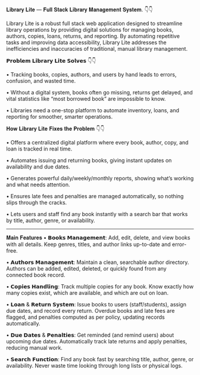 𝐋𝐢𝐛𝐫𝐚𝐫𝐲 𝐋𝐢𝐭𝐞 — 𝐅𝐮𝐥𝐥 𝐒𝐭𝐚𝐜𝐤 𝐋𝐢𝐛𝐫𝐚𝐫𝐲 𝐌𝐚𝐧𝐚𝐠𝐞𝐦𝐞𝐧𝐭 𝐒𝐲𝐬𝐭𝐞𝐦. 👇👇

Library Lite is a robust full stack web application designed to streamline library operations by providing digital solutions for managing books, authors, copies, loans, returns, and reporting. By automating repetitive tasks and improving data accessibility, Library Lite addresses the inefficiencies and inaccuracies of traditional, manual library management.

𝗣𝗿𝗼𝗯𝗹𝗲𝗺 𝗟𝗶𝗯𝗿𝗮𝗿𝘆 𝗟𝗶𝘁𝗲 𝗦𝗼𝗹𝘃𝗲𝘀 👇👇

•⁠  ⁠Tracking books, copies, authors, and users by hand leads to errors, confusion, and wasted time.

•⁠  ⁠Without a digital system, books often go missing, returns get delayed, and vital statistics like “most borrowed book” are impossible to know.

•⁠  ⁠Libraries need a one-stop platform to automate inventory, loans, and reporting for smoother, smarter operations. 

𝐇𝐨𝐰 𝐋𝐢𝐛𝐫𝐚𝐫𝐲 𝐋𝐢𝐭𝐞 𝐅𝐢𝐱𝐞𝐬 𝐭𝐡𝐞 𝐏𝐫𝐨𝐛𝐥𝐞𝐦 👇👇

•⁠  ⁠Offers a centralized digital platform where every book, author, copy, and loan is tracked in real time.

•⁠  ⁠Automates issuing and returning books, giving instant updates on availability and due dates.

•⁠  ⁠Generates powerful daily/weekly/monthly reports, showing what’s working and what needs attention.

•⁠  ⁠Ensures late fees and penalties are managed automatically, so nothing slips through the cracks.

•⁠  ⁠Lets users and staff find any book instantly with a search bar that works by title, author, genre, or availability.

---
𝐌𝐚𝐢𝐧 𝐅𝐞𝐚𝐭𝐮𝐫𝐞𝐬
•⁠  ⁠𝗕𝗼𝗼𝗸𝘀 𝗠𝗮𝗻𝗮𝗴𝗲𝗺𝗲𝗻𝘁:
Add, edit, delete, and view books with all details. Keep genres, titles, and author links up-to-date and error-free.

•⁠  𝗔𝘂𝘁𝗵𝗼𝗿𝘀 𝗠𝗮𝗻𝗮𝗴𝗲𝗺𝗲𝗻𝘁:
Maintain a clean, searchable author directory. Authors can be added, edited, deleted, or quickly found from any connected book record.

•⁠  ⁠𝗖𝗼𝗽𝗶𝗲𝘀 𝗛𝗮𝗻𝗱𝗹𝗶𝗻𝗴:
Track multiple copies for any book. Know exactly how many copies exist, which are available, and which are out on loan.

•⁠  ⁠𝗟𝗼𝗮𝗻 & 𝗥𝗲𝘁𝘂𝗿𝗻 𝗦𝘆𝘀𝘁𝗲𝗺:
Issue books to users (staff/students), assign due dates, and record every return. Overdue books and late fees are flagged, and penalties computed as per policy, updating records automatically.

•⁠  ⁠𝗗𝘂𝗲 𝗗𝗮𝘁𝗲𝘀 & 𝗣𝗲𝗻𝗮𝗹𝘁𝗶𝗲𝘀:
Get reminded (and remind users) about upcoming due dates. Automatically track late returns and apply penalties, reducing manual work.

•⁠  𝗦𝗲𝗮𝗿𝗰𝗵 𝗙𝘂𝗻𝗰𝘁𝗶𝗼𝗻:
Find any book fast by searching title, author, genre, or availability. Never waste time looking through long lists or physical logs.

